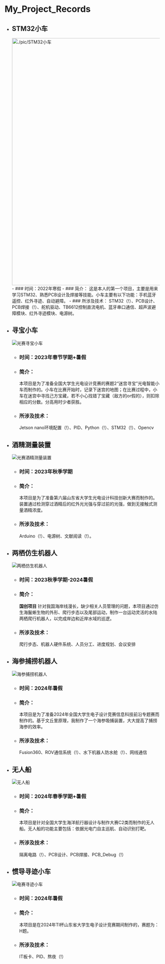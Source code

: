 # My_Project_Records

- ## STM32小车

  <img src="./pic/STM32小车.jpg" alt="./pic/STM32小车" width="800">
  - ### 时间：2022年寒假
  - ### 简介：
      这是本人的第一个项目，主要是用来学习STM32、熟悉PCB设计及焊接等技能。小车主要有以下功能：手机蓝牙遥控、红外寻迹、自动避障。
  - ### 所涉及技术：
     STM32（!）、PCB设计、PCB焊接（!）、舵机驱动、TB6612控制直流电机、蓝牙串口通信、超声波避障模块、红外寻迹模块、电源树。
  
- ## 寻宝小车
  ![光赛寻宝小车](./pic/光赛寻宝小车.jpg)
  - ### 时间：2023年春节学期+暑假
  - ### 简介：
      本项目是为了准备全国大学生光电设计竞赛的赛题2“迷宫寻宝”光电智能小车而制作的。小车在比赛开始时，记录下迷宫的地图；在比赛过程中，小车在迷宫中寻找己方宝藏，若不小心找错了宝藏（敌方的or假的），则扣除相应的分数。分高用时少者获胜。
  - ### 所涉及技术：
     Jetson nano环境配置（!）、PID、Python（!）、STM32（!）、Opencv
    
- ## 酒精测量装置
  ![光赛酒精测量装置](./pic/光赛酒精测量装置.jpg)
  - ### 时间：2023年秋季学期
  - ### 简介：
      本项目是为了准备第六届山东省大学生光电设计科技创新大赛而制作的。装置通过检测穿过酒精后的红外光光强与穿过前的光强，做到无接触式测量酒精浓度。
  - ### 所涉及技术：
       Arduino（!）、电源树、文献阅读（!）。
- ## 两栖仿生机器人
  ![两栖仿生机器人](./pic/两栖仿生机器人.jpg)
  - ### 时间：2023秋季学期-2024暑假
  - ### 简介：
    **国创项目** 针对我国海岸线漫长，缺少相关人员管理的问题，本项目通过仿生海鬣蜥生物的外形、爬行步态以及尾部运动，制作一台运动灵活的水陆两栖爬行机器人，以完成岸边和近岸水域的巡逻。
  - ### 所涉及技术：
    爬行步态、机器人硬件系统、人员分工、进度规划、会议安排
- ## 海参捕捞机器人
  ![海参捕捞机器人](./pic/海参捕捞机器人.jpg)
  - ### 时间：2024年暑假
  - ### 简介：
    本项目是为了准备2024年全国大学生电子设计竞赛信息科技前沿专题赛而制作的。基于文丘里原理，我制作了一个海参吸捕装置，大大提高了捕捞海参的效率。
  - ### 所涉及技术：
    Fusion360、ROV通信系统（!）、水下机器人防水舱（!）、网线通信
- ## 无人船
   ![无人船](./pic/无人船.jpg)
  - ### 时间：2024年春季学期+暑假
  - ### 简介：
    本项目是针对全国大学生海洋航行器设计与制作大赛C2类而制作的无人船。无人船的功能主要包括：依据光电门自主巡航、自动识别打靶。
  - ### 所涉及技术：
    隔离电路（!）、PCB设计、PCB焊接、PCB_Debug（!）
- ## 惯导寻迹小车
  ![电赛寻迹小车](./pic/电赛寻迹小车.jpg)
  - ### 时间：2024年暑假
  - ### 简介：
    本项目是在2024年TI杯山东省大学生电子设计竞赛期间制作的，赛题为：H题。
  - ### 所涉及技术：
    IT板卡、PID、熬夜（!）



